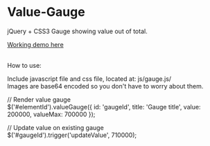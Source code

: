 Value-Gauge
===========

jQuery + CSS3 Gauge showing value out of total.


<img src="http://www.art-journal.dk/sites/gaugejs/gaugejsPreview.png" alt="" /><br>
<a href="http://www.art-journal.dk/sites/gaugejs/index.html">Working demo here</a><br>
<br>

How to use:<br>

Include javascript file and css file, located at: js/gauge.js/<br>
Images are base64 encoded so you don't have to worry about them.<br>

// Render value gauge<br>
$('#elementId').valueGauge({
	id: 'gaugeId',
	title: 'Gauge title',
	value: 200000,
	valueMax: 700000
});<br>

// Update value on existing gauge<br>
$('#gaugeId').trigger('updateValue', 710000);<br>

